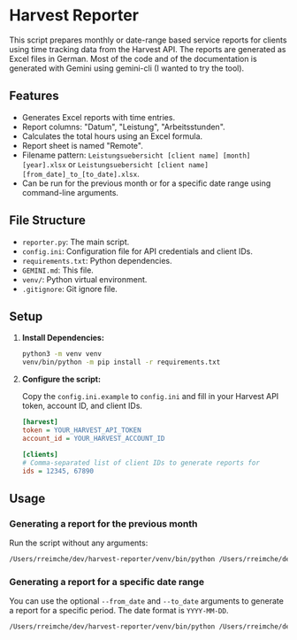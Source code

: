 # Harvest Reporter

This script prepares monthly or date-range based service reports for clients using time tracking data from the Harvest API. The reports are generated as Excel files in German. Most of the code and of the documentation is generated with Gemini using gemini-cli (I wanted to try the tool).

## Features

- Generates Excel reports with time entries.
- Report columns: "Datum", "Leistung", "Arbeitsstunden".
- Calculates the total hours using an Excel formula.
- Report sheet is named "Remote".
- Filename pattern: `Leistungsuebersicht [client name] [month] [year].xlsx` or `Leistungsuebersicht [client name] [from_date]_to_[to_date].xlsx`.
- Can be run for the previous month or for a specific date range using command-line arguments.

## File Structure

- `reporter.py`: The main script.
- `config.ini`: Configuration file for API credentials and client IDs.
- `requirements.txt`: Python dependencies.
- `GEMINI.md`: This file.
- `venv/`: Python virtual environment.
- `.gitignore`: Git ignore file.

## Setup

1.  **Install Dependencies:**

    ```bash
    python3 -m venv venv
    venv/bin/python -m pip install -r requirements.txt
    ```

2.  **Configure the script:**

    Copy the `config.ini.example` to `config.ini` and fill in your Harvest API token, account ID, and client IDs.

    ```ini
    [harvest]
    token = YOUR_HARVEST_API_TOKEN
    account_id = YOUR_HARVEST_ACCOUNT_ID

    [clients]
    # Comma-separated list of client IDs to generate reports for
    ids = 12345, 67890
    ```

## Usage

### Generating a report for the previous month

Run the script without any arguments:

```bash
/Users/rreimche/dev/harvest-reporter/venv/bin/python /Users/rreimche/dev/harvest-reporter/reporter.py
```

### Generating a report for a specific date range

You can use the optional `--from_date` and `--to_date` arguments to generate a report for a specific period. The date format is `YYYY-MM-DD`.

```bash
/Users/rreimche/dev/harvest-reporter/venv/bin/python /Users/rreimche/dev/harvest-reporter/reporter.py --from_date 2025-07-01 --to_date 2025-07-31
```

